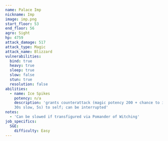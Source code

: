```yaml
---
name: Palace Imp
nickname: Imp
image: imp.png
start_floor: 53
end_floor: 56
agro: Sight
hp: 4759
attack_damage: 517
attack_type: Magic
attack_name: Blizzard
vulnerabilities:
  bind: true
  heavy: true
  sleep: true
  slow: false
  stun: true
  resolution: false
abilities:
  - name: Ice Spikes
    potency: n/a
    description: 'grants counterattack (magic potency 200 + chance to inflict
    30s slow, 5s) to self; can be interrupted'
notes:
  - 'Can be slowed if transfigured via Pomander of Witching'
job_specifics:
  SGE:
    difficulty: Easy
---
```

